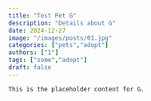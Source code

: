 ```yaml
---
title: "Test Pet G"
description: "Details about G"
date: 2024-12-27
image: "/images/posts/01.jpg"
categories: ["pets","adopt"]
authors: ["1"]
tags: ["some","adopt"]
draft: false
---
```

    This is the placeholder content for G.